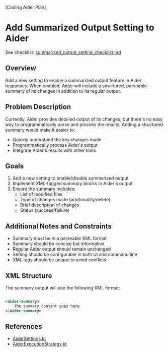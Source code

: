 [Coding Aider Plan]

# Add Summarized Output Setting to Aider

See checklist: [summarized_output_setting_checklist.md](summarized_output_setting_checklist.md)

## Overview

Add a new setting to enable a summarized output feature in Aider responses. When enabled, Aider will include a
structured, parseable summary of its changes in addition to its regular output.

## Problem Description

Currently, Aider provides detailed output of its changes, but there's no easy way to programmatically parse and process
the results. Adding a structured summary would make it easier to:

- Quickly understand the key changes made
- Programmatically process Aider's output
- Integrate Aider's results with other tools

## Goals

1. Add a new setting to enable/disable summarized output
2. Implement XML-tagged summary blocks in Aider's output
3. Ensure the summary includes:
    - List of modified files
    - Type of changes made (add/modify/delete)
    - Brief description of changes
    - Status (success/failure)

## Additional Notes and Constraints

- Summary must be in a parseable XML format
- Summary should be concise but informative
- Regular Aider output should remain unchanged
- Setting should be configurable in both UI and command line
- XML tags should be unique to avoid conflicts

## XML Structure

The summary output will use the following XML format:

```xml

<aider-summary>
    The summary content goes here
</aider-summary>
```

## References

- [AiderSettings.kt](../src/main/kotlin/de/andrena/codingaider/settings/AiderSettings.kt)
- [AiderExecutionStrategy.kt](../src/main/kotlin/de/andrena/codingaider/executors/AiderExecutionStrategy.kt)
